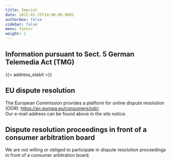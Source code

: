 ```yaml
---
title: Imprint
date: 2022-01-25T14:00:00.000Z
authorbox: false
sidebar: false
menu: footer
weight: 1
---
```


<h2>Information pursuant to Sect. 5 German Telemedia Act (TMG)</h2>

{{< address_elabit >}}

<h2>EU dispute resolution</h2>
<p>The European Commission provides a platform for online dispute resolution (ODR): <a href="https://ec.europa.eu/consumers/odr/" target="_blank" rel="noopener noreferrer">https://ec.europa.eu/consumers/odr/</a>.<br /> Our e-mail address can be found above in the site notice.</p>

<h2>Dispute resolution proceedings in front of a consumer arbitration board</h2>
<p>We are not willing or obliged to participate in dispute resolution proceedings in front of a consumer arbitration board.</p>

